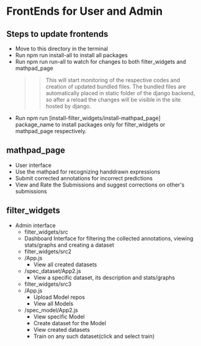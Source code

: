 # FrontEnds for User and Admin
## Steps to update frontends
 - Move to this directory in the terminal
 - Run npm run install-all to install all packages
 - Run npm run run-all to watch for changes to both filter_widgets and mathpad_page
   > > This will start monitoring of the respective codes and creation of updated bundled files. The bundled files are automatically placed in static folder of the django backend, so after a reload the changes will be visible in the site hosted by django.
 - Run npm run [install-filter_widgets/install-mathpad_page] package_name to install packages only for filter_widgets or mathpad_page respectively. 

## mathpad_page
- User interface
- Use the mathpad for recognizing handdrawn expressions
- Submit corrected annotations for incorrect predictions
- View and Rate the Submissions and suggest corrections on other's submissions

## filter_widgets
- Admin interface
  -  filter_widgets/src
    - Dashboard Interface for filtering the collected annotations, viewing stats/graphs and creating a dataset  
  -  filter_widgets/src2
    - /App.js
      - View all created datasets    
    - /spec_dataset/App2.js
      - View a specific dataset, its description and stats/graphs 
  -  filter_widgets/src3
    - /App.js
      - Upload Model repos
      - View all Models 
    - /spec_model/App2.js
      - View specific Model
      - Create dataset for the Model
      - View created datasets
      - Train on any such dataset(click and select train)

